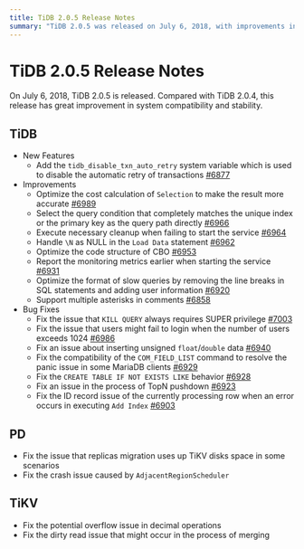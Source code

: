 ```yaml
---
title: TiDB 2.0.5 Release Notes
summary: "TiDB 2.0.5 was released on July 6, 2018, with improvements in system compatibility and stability. New features include the `tidb_disable_txn_auto_retry` system variable. Bug fixes address issues with user login, data insertion, and command compatibility. PD and TiKV also received fixes for various issues."
---
```


# TiDB 2.0.5 Release Notes

On July 6, 2018, TiDB 2.0.5 is released. Compared with TiDB 2.0.4, this release has great improvement in system compatibility and stability.

## TiDB

- New Features
    - Add the `tidb_disable_txn_auto_retry` system variable which is used to disable the automatic retry of transactions [#6877](https://github.com/pingcap/tidb/pull/6877)
- Improvements
    - Optimize the cost calculation of `Selection` to make the result more accurate [#6989](https://github.com/pingcap/tidb/pull/6989)
    - Select the query condition that completely matches the unique index or the primary key as the query path directly [#6966](https://github.com/pingcap/tidb/pull/6966)
    - Execute necessary cleanup when failing to start the service [#6964](https://github.com/pingcap/tidb/pull/6964)
    - Handle `\N` as NULL in the `Load Data` statement [#6962](https://github.com/pingcap/tidb/pull/6962)
    - Optimize the code structure of CBO [#6953](https://github.com/pingcap/tidb/pull/6953)
    - Report the monitoring metrics earlier when starting the service [#6931](https://github.com/pingcap/tidb/pull/6931)
    - Optimize the format of slow queries by removing the line breaks in SQL statements and adding user information [#6920](https://github.com/pingcap/tidb/pull/6920)
    - Support multiple asterisks in comments [#6858](https://github.com/pingcap/tidb/pull/6858)
- Bug Fixes
    - Fix the issue that `KILL QUERY` always requires SUPER privilege [#7003](https://github.com/pingcap/tidb/pull/7003)
    - Fix the issue that users might fail to login when the number of users exceeds 1024 [#6986](https://github.com/pingcap/tidb/pull/6986)
    - Fix an issue about inserting unsigned `float`/`double` data [#6940](https://github.com/pingcap/tidb/pull/6940)
    - Fix the compatibility of the `COM_FIELD_LIST` command to resolve the panic issue in some MariaDB clients [#6929](https://github.com/pingcap/tidb/pull/6929)
    - Fix the `CREATE TABLE IF NOT EXISTS LIKE` behavior [#6928](https://github.com/pingcap/tidb/pull/6928)
    - Fix an issue in the process of TopN pushdown [#6923](https://github.com/pingcap/tidb/pull/6923)
    - Fix the ID record issue of the currently processing row when an error occurs in executing `Add Index` [#6903](https://github.com/pingcap/tidb/pull/6903)

## PD

- Fix the issue that replicas migration uses up TiKV disks space in some scenarios
- Fix the crash issue caused by `AdjacentRegionScheduler`

## TiKV

- Fix the potential overflow issue in decimal operations
- Fix the dirty read issue that might occur in the process of merging
